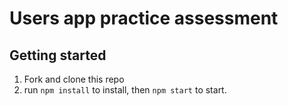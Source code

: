 # Users app practice assessment

## Getting started

1. Fork and clone this repo
1. run `npm install` to install, then `npm start` to start.